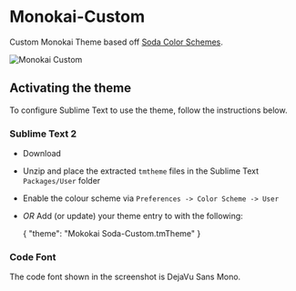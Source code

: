 # Monokai-Custom

Custom Monokai Theme based off [Soda Color Schemes](https://github.com/buymeasoda/soda-theme/).

![Monokai Custom](https://raw.github.com/bgallagh3r/monokai-custom/master/screenshot.jpg)

## Activating the theme

To configure Sublime Text to use the theme, follow the instructions below.

### Sublime Text 2
* Download
* Unzip and place the extracted `tmtheme` files in the Sublime Text `Packages/User` folder
* Enable the colour scheme via `Preferences -> Color Scheme -> User`
* _OR_ Add (or update) your theme entry to with the following:

    {
        "theme": "Mokokai Soda-Custom.tmTheme"
    }

### Code Font
The code font shown in the screenshot is DejaVu Sans Mono.
